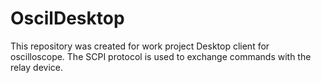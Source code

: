 # OscilDesktop
This repository was created for work project Desktop client for oscilloscope. The SCPI protocol is used to exchange commands with the relay device.

